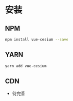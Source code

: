 # 安装

## NPM

```bash
npm install vue-cesium --save
```

## YARN

```bash
yarn add vue-cesium
```

## CDN

- 待完善

<!-- ```html
<script src="https://unpkg.com/vue-baidu-map"></script>
``` -->
